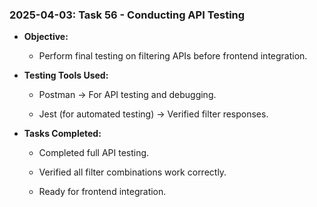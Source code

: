 ### 2025-04-03: Task 56 - Conducting API Testing

* **Objective:**

    * Perform final testing on filtering APIs before frontend integration.

* **Testing Tools Used:**

    * Postman → For API testing and debugging.

    * Jest (for automated testing) → Verified filter responses.

* **Tasks Completed:**

    * Completed full API testing.

    * Verified all filter combinations work correctly.

    * Ready for frontend integration.